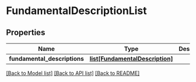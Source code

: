 # FundamentalDescriptionList

## Properties
Name | Type | Description | Notes
------------ | ------------- | ------------- | -------------
**fundamental_descriptions** | [**list[FundamentalDescription]**](FundamentalDescription.md) |  | [optional] 

[[Back to Model list]](../README.md#documentation-for-models) [[Back to API list]](../README.md#documentation-for-api-endpoints) [[Back to README]](../README.md)

